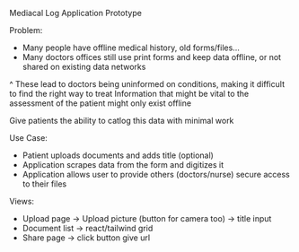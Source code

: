 Mediacal Log Application Prototype

Problem:
- Many people have offline medical history, old forms/files...
- Many doctors offices still use print forms and keep data offline, or not shared on existing data networks

^ These lead to doctors being uninformed on conditions, making it difficult to find the right way to treat
Information that might be vital to the assessment of the patient might only exist offline

Give patients the ability to catlog this data with minimal work


Use Case:
- Patient uploads documents and adds title (optional)
- Application scrapes data from the form and digitizes it
- Application allows user to provide others (doctors/nurse) secure access to their files


Views:
- Upload page -> Upload picture (button for camera too) -> title input
- Document list -> react/tailwind grid
- Share page -> click button give url